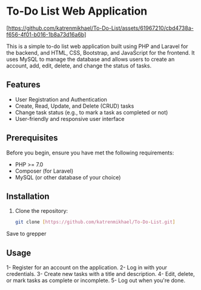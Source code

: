 
# To-Do List Web Application


[https://github.com/katrenmikhael/To-Do-List/assets/61967210/cbd4738a-f656-4f01-b016-1b8a73d16a6b]


This is a simple to-do list web application built using PHP and Laravel for the backend, and HTML, CSS, Bootstrap, and JavaScript for the frontend. It uses MySQL to manage the database and allows users to create an account, add, edit, delete, and change the status of tasks.

## Features

- User Registration and Authentication
- Create, Read, Update, and Delete (CRUD) tasks
- Change task status (e.g., to mark a task as completed or not)
- User-friendly and responsive user interface

## Prerequisites

Before you begin, ensure you have met the following requirements:

- PHP >= 7.0
- Composer (for Laravel)
- MySQL (or other database of your choice)

## Installation

1. Clone the repository:

   ```bash
   git clone [https://github.com/katrenmikhael/To-Do-List.git]
Save to grepper

## Usage
1- Register for an account on the application.
2- Log in with your credentials.
3- Create new tasks with a title and description.
4- Edit, delete, or mark tasks as complete or incomplete.
5- Log out when you're done.


